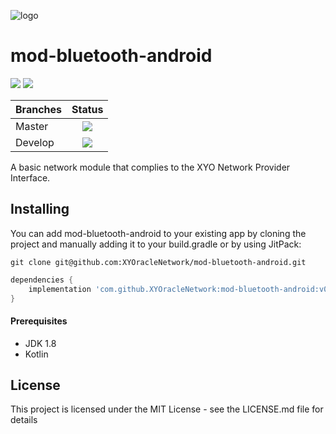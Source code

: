 [logo]: https://www.xy.company/img/home/logo_xy.png

![logo]

# mod-bluetooth-android

[![](https://jitpack.io/v/XYOracleNetwork/mod-bluetooth-android.svg)](https://jitpack.io/#XYOracleNetwork/mod-bluetooth-android) [![](https://img.shields.io/gitter/room/XYOracleNetwork/Stardust.svg)](https://gitter.im/XYOracleNetwork/Dev)

| Branches        | Status           |
| ------------- |:-------------:|
| Master      | [![](https://circleci.com/gh/XYOracleNetwork/mod-bluetooth-android.svg?style=shield)](https://circleci.com/gh/XYOracleNetwork/mod-bluetooth-android) |
| Develop      | [![](https://circleci.com/gh/XYOracleNetwork/mod-bluetooth-android/tree/develop.svg?style=shield)](https://circleci.com/gh/XYOracleNetwork/mod-bluetooth-android/tree/develop)      |

A basic network module that complies to the XYO Network Provider Interface.

## Installing
You can add mod-bluetooth-android to your existing app by cloning the project and manually adding it to your build.gradle or by using JitPack:

```
git clone git@github.com:XYOracleNetwork/mod-bluetooth-android.git
```

```gradle
dependencies {
    implementation 'com.github.XYOracleNetwork:mod-bluetooth-android:v0.1.0-beta'
}
```

#### Prerequisites
* JDK 1.8
* Kotlin

## License
This project is licensed under the MIT License - see the LICENSE.md file for details
